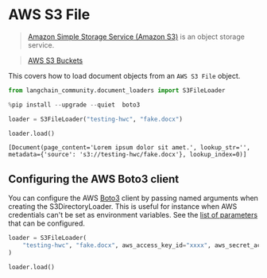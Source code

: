 # AWS S3 File

>[Amazon Simple Storage Service (Amazon S3)](https://docs.aws.amazon.com/AmazonS3/latest/userguide/using-folders.html) is an object storage service.

>[AWS S3 Buckets](https://docs.aws.amazon.com/AmazonS3/latest/userguide/UsingBucket.html)

This covers how to load document objects from an `AWS S3 File` object.


```python
from langchain_community.document_loaders import S3FileLoader
```


```python
%pip install --upgrade --quiet  boto3
```


```python
loader = S3FileLoader("testing-hwc", "fake.docx")
```


```python
loader.load()
```



```output
[Document(page_content='Lorem ipsum dolor sit amet.', lookup_str='', metadata={'source': 's3://testing-hwc/fake.docx'}, lookup_index=0)]
```


## Configuring the AWS Boto3 client
You can configure the AWS [Boto3](https://boto3.amazonaws.com/v1/documentation/api/latest/index.html) client by passing
named arguments when creating the S3DirectoryLoader.
This is useful for instance when AWS credentials can't be set as environment variables.
See the [list of parameters](https://boto3.amazonaws.com/v1/documentation/api/latest/reference/core/session.html#boto3.session.Session) that can be configured.


```python
loader = S3FileLoader(
    "testing-hwc", "fake.docx", aws_access_key_id="xxxx", aws_secret_access_key="yyyy"
)
```


```python
loader.load()
```
